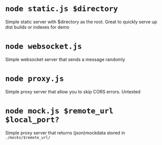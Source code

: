 # `node static.js $directory`

Simple static server with \$directory as the root.
Great to quickly serve up dist builds or indexes for demo

# `node websocket.js`

Simple websocket server that sends a message randomly

# `node proxy.js`

Simple proxy server that allow you to skip CORS errors.
Untested

# `node mock.js $remote_url $local_port?`

Simple proxy server that returns (json)mockdata stored in `./mocks/$remote_url/`
